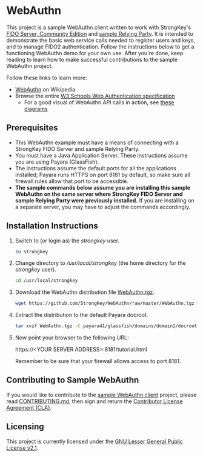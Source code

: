 # WebAuthn
This project is a sample WebAuthn client written to work with StrongKey's [FIDO Server, Community Edition](https://github.com/StrongKey/FIDO-Server) and [sample Relying Party](https://github.com/StrongKey/relying-party-java). It is intended to demonstrate the basic web service calls needed to register users and keys, and to manage FIDO2 authentication. Follow the instructions below to get a functioning WebAuthn demo for your own use. After you're done, keep reading to learn how to make successful contributions to the sample WebAuthn project.

Follow these links to learn more:

- [WebAuthn](https://en.wikipedia.org/wiki/WebAuthn) on Wikipedia
- Browse the entire [W3 Schools Web Authentication specification](https://www.w3.org/TR/webauthn/)
  - For a good visual of WebAuthn API calls in action, see [these diagrams](https://www.w3.org/TR/webauthn/#api)

## Prerequisites

- This WebAuthn example must have a means of connecting with a StrongKey FIDO Server and sample Relying Party.  
- You must have a Java Application Server. These instructions assume you are using Payara (GlassFish).
- The instructions assume the default ports for all the applications installed; Payara runs HTTPS on port 8181 by default, so make sure all firewall rules allow that port to be accessible.
- **The sample commands below assume you are installing this sample WebAuthn on the same server where StrongKey FIDO Server and sample Relying Party were previously installed.** If you are installing on a separate server, you may have to adjust the commands accordingly.

## Installation Instructions

1. Switch to (or login as) the _strongkey_ user.
  
    ```sh
    su strongkey
    ```

2. Change directory to _/usr/local/strongkey_ (the home directory for the _strongkey_ user).

    ```sh
    cd /usr/local/strongkey
    ```

3. Download the WebAuthn distribution file [WebAuthn.tgz](https://github.com/StrongKey/WebAuthn/blob/master/WebAuthn.tgz).

    ```sh
    wget https://github.com/StrongKey/WebAuthn/raw/master/WebAuthn.tgz
    ```

4. Extract the distribution to the default Payara docroot.

    ```sh
    tar xvzf WebAuthn.tgz -C payara41/glassfish/domains/domain1/docroot/
    ```

5. Now point your browser to the following URL:

    https://\<YOUR SERVER ADDRESS>:8181/tutorial.html
    
    Remember to be sure that your firewall allows access to port 8181.

## Contributing to Sample WebAuthn
If you would like to contribute to the [sample WebAuthn client](https://github.com/StrongKey/WebAuthn) project, please read [CONTRIBUTING.md](https://github.com/StrongKey/WebAuthn/blob/master/CONTRIBUTING.md), then sign and return the [Contributor License Agreement (CLA)](https://cla-assistant.io/StrongKey/FIDO-Server).

## Licensing
This project is currently licensed under the [GNU Lesser General Public License v2.1](https://github.com/StrongKey/relying-party-java/blob/master/LICENSE).


